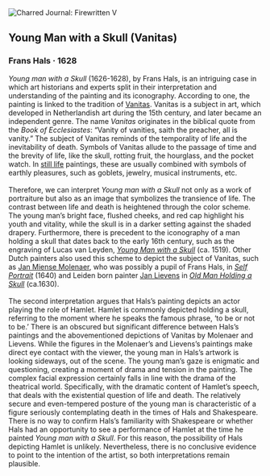 <div class="artwork-of-the-day">
  <div class="container">
    <div class="img-wrapper">
      <img
        src="https://uploads3.wikiart.org/00340/images/frans-hals/young-man-with-a-skull-vanitas.jpg!Large.jpg"
        alt="Charred Journal: Firewritten V" />
    </div>
    <div class="artwork-detail">
      <div class="artwork-origin"> 
        <h2 class="artwork-name">Young Man with a Skull (Vanitas)</h2>
        <h3 class="artist">
          Frans Hals
                    ·  1628
        </h3>
      </div>
      <p class="description">
        <span class="artwork-description-text ng-binding" ng-bind-html="viewModel.ArtworkOfTheDay.Description | unsafe"><i>Young man with a Skull</i> (1626-1628), by Frans Hals, is an intriguing case in which art historians and experts split in their interpretation and understanding of the painting and its iconography. According to one, the painting is linked to the tradition of <a target="_blank" href="https://www.wikiart.org/en/paintings-by-genre/vanitas">Vanitas</a>. Vanitas is a subject in art, which developed in Netherlandish art during the 15th century, and later became an independent genre. The name <i>Vanitas</i> originates in the biblical quote from the <i>Book of Ecclesiastes</i>: “Vanity of vanities, saith the preacher, all is vanity.” The subject of Vanitas reminds of the temporality of life and the inevitability of death. Symbols of Vanitas allude to the passage of time and the brevity of life, like the skull, rotting fruit, the hourglass, and the pocket watch. In <a target="_blank" href="https://www.wikiart.org/en/paintings-by-genre/still-life">still life</a> paintings, these are usually combined with symbols of earthly pleasures, such as goblets, jewelry, musical instruments, etc.<br><br>Therefore, we can interpret <i>Young man with a Skull</i> not only as a work of portraiture but also as an image that symbolizes the transience of life. The contrast between life and death is heightened through the color scheme. The young man’s bright face, flushed cheeks, and red cap highlight his youth and vitality, while the skull is in a darker setting against the shaded drapery. Furthermore, there is precedent to the iconography of a man holding a skull that dates back to the early 16th century, such as the engraving of Lucas van Leyden, <a target="_blank" href="https://www.wikiart.org/en/lucas-van-leyden/young-man-with-a-skull-1519"><i>Young Man with a Skull</i></a> (ca. 1519). Other Dutch painters also used this scheme to depict the subject of Vanitas, such as <a target="_blank" href="https://www.wikiart.org/en/jan-miense-molenaer">Jan Miense Molenaer</a>, who was possibly a pupil of Frans Hals, in <a target="_blank" href="https://www.wikiart.org/en/jan-miense-molenaer/self-portrait-1640"><i>Self Portrait</i></a> (1640) and Leiden born painter <a target="_blank" href="https://www.wikiart.org/en/jan-lievens">Jan Lievens</a> in <a target="_blank" href="https://www.wikiart.org/en/jan-lievens/old-man-holding-a-skull-1630"><i>Old Man Holding a Skull</i></a> (ca.1630).<br><br>The second interpretation argues that Hals’s painting depicts an actor playing the role of Hamlet. Hamlet is commonly depicted holding a skull, referring to the moment where he speaks the famous phrase, ‘to be or not to be.’ There is an obscured but significant difference between Hals’s paintings and the abovementioned depictions of Vanitas by Molenaer and Lievens. While the figures in the Molenaer’s and Lievens’s paintings make direct eye contact with the viewer, the young man in Hals’s artwork is looking sideways, out of the scene. The young man’s gaze is enigmatic and questioning, creating a moment of drama and tension in the painting. The complex facial expression certainly falls in line with the drama of the theatrical world. Specifically, with the dramatic content of Hamlet’s speech, that deals with the existential question of life and death.  The relatively secure and even-tempered posture of the young man is characteristic of a figure seriously contemplating death in the times of Hals and Shakespeare. There is no way to confirm Hals’s familiarity with Shakespeare or whether Hals had an opportunity to see a performance of Hamlet at the time he painted <i>Young man with a Skull</i>. For this reason, the possibility of Hals depicting Hamlet is unlikely. Nevertheless, there is no conclusive evidence to point to the intention of the artist, so both interpretations remain plausible.</span>
                        <div class="text-shadow-container" ng-show="showShadow" style=""></div>
      </p>
    </div>
  </div>

</div>
